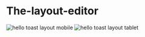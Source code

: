 # The-layout-editor
![hello toast layout mobile](https://user-images.githubusercontent.com/50354126/161441950-65ce7988-faf6-42a6-acb5-045d613ba0f7.gif)
![hello toast layout tablet](https://user-images.githubusercontent.com/50354126/161441951-df742396-642d-4aa8-a11e-1ab83be4139b.gif)

